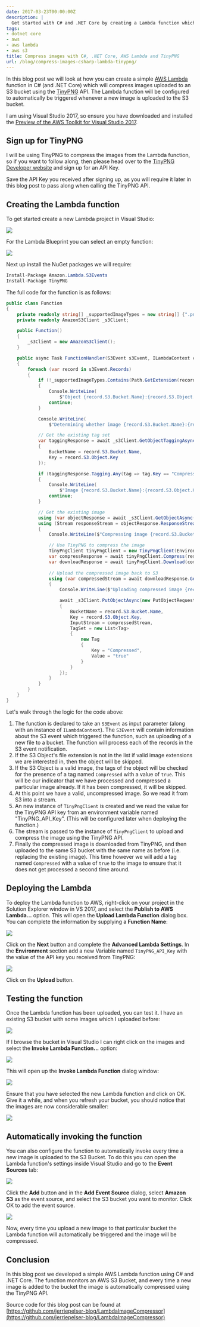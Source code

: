 ```yaml
---
date: 2017-03-23T00:00:00Z
description: |
  Get started with C# and .NET Core by creating a Lambda function which compresses images uploaded to S3 using TinyPNG.
tags:
- dotnet core
- aws
- aws lambda
- aws s3
title: Compress images with C#, .NET Core, AWS Lambda and TinyPNG
url: /blog/compress-images-csharp-lambda-tinypng/
---
```


In this blog post we will look at how you can create a simple [AWS Lambda](https://aws.amazon.com/lambda/) function in C# (and .NET Core) which will compress images uploaded to an S3 bucket using the [TinyPNG](https://tinypng.com/) API. The Lambda function will be configured to automatically be triggered whenever a new image is uploaded to the S3 bucket.

I am using Visual Studio 2017, so ensure you have downloaded and installed the [Preview of the AWS Toolkit for Visual Studio 2017](https://aws.amazon.com/blogs/developer/preview-of-the-aws-toolkit-for-visual-studio-2017/).

## Sign up for TinyPNG

I will be using TinyPNG to compress the images from the Lambda function, so if you want to follow along, then please head over to the [TinyPNG Developer website](https://tinypng.com/developers) and sign up for an API Key.

Save the API Key you received after signing up, as you will require it later in this blog post to pass along when calling the TinyPNG API.

## Creating the Lambda function

To get started create a new Lambda project in Visual Studio:

![](/assets/images/2017-03-23-compress-images-csharp-lambda-tinypng/new-lambda-project.png)

For the Lambda Blueprint you can select an empty function:

![](/assets/images/2017-03-23-compress-images-csharp-lambda-tinypng/select-lambda-blueprint.png)

Next up install the NuGet packages we will require:

```csharp
Install-Package Amazon.Lambda.S3Events
Install-Package TinyPNG
```

The full code for the function is as follows:

```csharp
public class Function
{
    private readonly string[] _supportedImageTypes = new string[] {".png", ".jpg", ".jpeg"};
    private readonly AmazonS3Client _s3Client;

    public Function()
    {
        _s3Client = new AmazonS3Client();
    }

    public async Task FunctionHandler(S3Event s3Event, ILambdaContext context)
    {
        foreach (var record in s3Event.Records)
        {
            if (!_supportedImageTypes.Contains(Path.GetExtension(record.S3.Object.Key).ToLower()))
            {
                Console.WriteLine(
                    $"Object {record.S3.Bucket.Name}:{record.S3.Object.Key} is not a supported image type");
                continue;
            }

            Console.WriteLine(
                $"Determining whether image {record.S3.Bucket.Name}:{record.S3.Object.Key} has been compressed");

            // Get the existing tag set
            var taggingResponse = await _s3Client.GetObjectTaggingAsync(new GetObjectTaggingRequest
            {
                BucketName = record.S3.Bucket.Name,
                Key = record.S3.Object.Key
            });

            if (taggingResponse.Tagging.Any(tag => tag.Key == "Compressed" && tag.Value == "true"))
            {
                Console.WriteLine(
                    $"Image {record.S3.Bucket.Name}:{record.S3.Object.Key} has already been compressed");
                continue;
            }

            // Get the existing image
            using (var objectResponse = await _s3Client.GetObjectAsync(record.S3.Bucket.Name, record.S3.Object.Key))
            using (Stream responseStream = objectResponse.ResponseStream)
            {
                Console.WriteLine($"Compressing image {record.S3.Bucket.Name}:{record.S3.Object.Key}");

                // Use TinyPNG to compress the image
                TinyPngClient tinyPngClient = new TinyPngClient(Environment.GetEnvironmentVariable("TinyPNG_API_Key"));
                var compressResponse = await tinyPngClient.Compress(responseStream);
                var downloadResponse = await tinyPngClient.Download(compressResponse);
                    
                // Upload the compressed image back to S3
                using (var compressedStream = await downloadResponse.GetImageStreamData())
                {
                    Console.WriteLine($"Uploading compressed image {record.S3.Bucket.Name}:{record.S3.Object.Key}");

                    await _s3Client.PutObjectAsync(new PutObjectRequest
                    {
                        BucketName = record.S3.Bucket.Name,
                        Key = record.S3.Object.Key,
                        InputStream = compressedStream,
                        TagSet = new List<Tag>
                        {
                            new Tag
                            {
                                Key = "Compressed",
                                Value = "true"
                            }
                        }
                    });
                }
            }
        }
    }
}
```

Let's walk through the logic for the code above:

1. The function is declared to take an `S3Event` as input parameter (along with an instance of `ILambdaContext`). The `S3Event` will contain information about the S3 event which triggered the function, such as uploading of a new file to a bucket. The function will process each of the records in the S3 event notification.
2. If the S3 Object's file extension is not in the list if valid image extensions we are interested in, then the object will be skipped.
3. If the S3 Object is a valid image, the tags of the object will be checked for the presence of a tag named `Compressed` with a value of `true`. This will be our indicator that we have processed and compressed a particular image already. If it has been compressed, it will be skipped.
4. At this point we have a valid, uncompressed image. So we read it from S3 into a stream.
5. An new instance of `TinyPngClient` is created and we read the value for the TinyPNG API key from an environment variable named "TinyPNG_API_Key". (This will be configured later when deploying the function.)
6. The stream is passed to the instance of `TinyPngClient` to upload and compress the image using the TinyPNG API.
7. Finally the compressed image is downloaded from TinyPNG, and then uploaded to the same S3 bucket with the same name as before (i.e. replacing the existing image). This time however we will add a tag named `Compressed` with a value of `true` to the image to ensure that it does not get processed a second time around.

## Deploying the Lambda

To deploy the Lambda function to AWS, right-click on your project in the Solution Explorer window in VS 2017, and select the **Publish to AWS Lambda...** option. This will open the **Upload Lambda Function** dialog box. You can complete the information by supplying a **Function Name**:

![](/assets/images/2017-03-23-compress-images-csharp-lambda-tinypng/upload-lambda.png)

Click on the **Next** button and complete the **Advanced Lambda Settings**. In the **Environment** section add a new Variable named `TinyPNG_API_Key` with the value of the API key you received from TinyPNG:

![](/assets/images/2017-03-23-compress-images-csharp-lambda-tinypng/advanced-lambda-settings.png)

Click on the **Upload** button.

## Testing the function

Once the Lambda function has been uploaded, you can test it. I have an existing S3 bucket with some images which I uploaded before:

![](/assets/images/2017-03-23-compress-images-csharp-lambda-tinypng/images-before-compression.png)

If I browse the bucket in Visual Studio I can right click on the images and select the **Invoke Lambda Function...** option:

![](/assets/images/2017-03-23-compress-images-csharp-lambda-tinypng/invoke-lambda-menu.png)

This will open up the **Invoke Lambda Function** dialog window:

![](/assets/images/2017-03-23-compress-images-csharp-lambda-tinypng/invoke-lambda-dialog.png)

Ensure that you have selected the new Lambda function and click on OK. Give it a while, and when you refresh your bucket, you should notice that the images are now considerable smaller:

![](/assets/images/2017-03-23-compress-images-csharp-lambda-tinypng/images-after-compression.png)

## Automatically invoking the function

You can also configure the function to automatically invoke every time a new image is uploaded to the S3 Bucket. To do this you can open the Lambda function's settings inside Visual Studio and go to the **Event Sources** tab:

![](/assets/images/2017-03-23-compress-images-csharp-lambda-tinypng/lambda-event-sources.png)

Click the **Add** button and in the **Add Event Source** dialog, select **Amazon S3** as the event source, and select the S3 bucket you want to monitor. Click OK to add the event source.

![](/assets/images/2017-03-23-compress-images-csharp-lambda-tinypng/add-event-source-dialog.png)

Now, every time you upload a new image to that particular bucket the Lambda function will automatically be triggered and the image will be compressed.

## Conclusion

In this blog post we developed a simple AWS Lambda function using C# and .NET Core. The function monitors an AWS S3 Bucket, and every time a new image is added to the bucket the image is automatically compressed using the TinyPNG API.

Source code for this blog post can be found at [https://github.com/jerriepelser-blog/LambdaImageCompressor](https://github.com/jerriepelser-blog/LambdaImageCompressor)